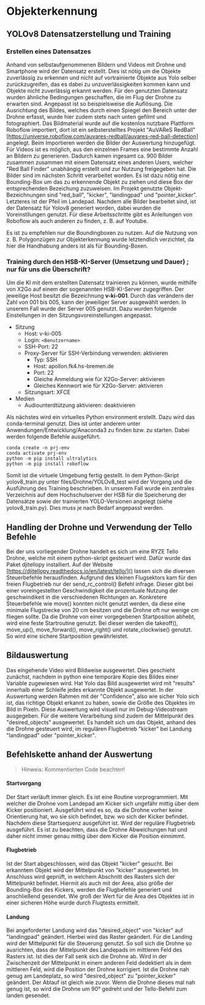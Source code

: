 # Objekterkennung
## YOLOv8 Datensatzerstellung und Training
### Erstellen eines Datensatzes

Anhand von selbstaufgenommenen Bildern und Videos mit Drohne und Smartphone wird der Datensatz erstellt. Dies ist nötig um die Objekte zuverlässig zu erkennen und nicht auf vortrainierte Objekte aus Yolo selber zurückzugreifen, das es dabei zu unzuverlässigkeiten kommen kann und Objekte nicht zuverlässig erkannt werden. Für den genutzten Datensatz wurden ähnliche Bedingungen geschaffen, die im Flug der Drohne zu erwarten sind. Angepasst ist so beispielsweise die Auflösung. Die Ausrichtung des Bildes, welches durch einen Spiegel den Bereich unter der Drohne erfasst, wurde hier zudem stets nach unten gefilmt und fotographiert.
Das Bildmaterial wurde auf die kostenlos nutzbare Plattform Roboflow importiert, dort ist ein selbsterstelltes Projekt "AuVAReS RedBall" [https://universe.roboflow.com/auvares-redball/auvares-red-ball-detection] angelegt. Beim Importieren werden die Bilder der Auswertung hinzugefügt. Für Videos ist es möglich, aus den einzelnen Frames eine bestimmte Anzahl an Bildern zu generieren. Dadurch kamen ingesamt ca. 900 Bilder zusammen zusammen mit einem Datensatz eines anderen Users, welcher "Red Ball Finder" unabhängig erstellt und zur Nutzung freigegeben hat.
Die Bilder sind im nächsten Schritt verarbeitet worden. Es ist dazu nötig eine Bounding-Box um das zu erkennende Objekt zu ziehen und diese Box der entsprechenden Bezeichung zuzuweisen. Im Projekt genutzte Objekt-Bezeichnungen sind "red_ball", "kicker", "landingpad" und "pointer_kicker". Letzteres ist der Pfeil im Landepad.
Nachdem alle Bilder bearbeitet sind, ist der Datensatz für Yolov8 generiert worden, dabei wurden die Voreinstllungen genutzt. Für diese Arbeitsschritte gibt es Anleitungen von Roboflow als auch anderen zu finden, z. B. auf Youtube.

Es ist zu empfehlen nur die Boundingboxen zu nutzen. Auf die Nutzung von z. B. Polygonzügen zur Objekterkennung wurde letztendlich verzichtet, da hier die Handhabung anders ist als für Bounding-Boxen.

### Training durch den HSB-KI-Server (Umsetzung und Dauer) ; nur für uns die Überschrift?

Um die KI mit dem erstellten Datensatz trainieren zu können, wurde mithilfe von X2Go auf einem der sogenannten HSB-KI-Server zugegriffen. Der jeweilige Host besitzt die Bezeichnung **v-ki-001**. Durch das verändern der Zahl von 001 bis 005, kann der jeweiliger Server ausgewählt werden. In unserem Fall wurde der Server 005 genutzt. Dazu wurden folgende Einstellungen in den Sitzungsvoreinstellungen angepasst.

* Sitzung
  * Host: v-ki-005
  * Login: `<Benutzername>`
  * SSH-Port: 22
  * Proxy-Server für SSH-Verbindung verwenden: aktivieren
    * Typ: SSH
    * Host: apollon.fk4.hs-bremen.de
    * Port: 22
    * Gleiche Anmeldung wie für X2Go-Server: aktivieren
    * Gleiches Kennwort wie für X2Go-Server: aktivieren
  * Sitzungsart: XFCE
* Medien
  * Audiounterdtützung aktivieren: deaktivieren

Als nächstes wird ein virtuelles Python environment erstellt. Dazu wird das conda-terminal genutzt. Dies ist unter anderem unter Anwendungen/Entwicklung/Anaconda3 zu finden bzw. zu starten. Dabei werden folgende Befehle ausgeführt.

```
conda create -n prj-env 
conda activate prj-env  
python -m pip install ultralytics
python -m pip install roboflow
```

Somit ist die virtuele Umgebung fertig gestellt. In dem Python-Skript yolov8_train.py unter files/Drohne/YOLOv8_test wird der Vorgang und die Ausführung des Training beschrieben. In unserem Fall wurde ein zentrales Verzeichnis auf dem Hochschulserver der HSB für die Speicherung der Datensätze sowie der trainierten YOLO-Versionen angelegt (siehe yolov8_train.py). Dies muss je nach Bedarf angepasst werden.

## Handling der Drohne und Verwendung der Tello Befehle

Bei der uns vorliegender Drohne handelt es sich um eine RYZE Tello Drohne, welche mit einem python-skript gesteuert wird. Dafür wurde das Paket djitellopy installiert. Auf der Website [https://djitellopy.readthedocs.io/en/latest/tello/]() lassen sich die diversen Steuerbefehle herausfinden. Aufgrund des kleinen Flugsektors kam für den freien Flugbetrieb nur der send_rc_control() Befehl infrage. Dieser gibt bei einer voreingestellten Geschwindigkeit die prozentuale Nutzung der geschwindikeit in die verschiedenen Richtungen an. Konkretere Steuerbefehle wie move() konnten nicht genutzt werden, da diese eine minimale Flugstrecke von 20 cm besitzen und die Drohne oft nur wenige cm fliegen sollte. Da die Drohne von einer vorgegebenen Startposition abhebt, wird eine feste Startroutine genutzt. Bei dieser werden die takeoff(), move_up(), move_forward(), move_right() und rotate_clockwise() genutzt. So wird eine sichere Startposition gewährleistet.

## Bildauswertung

Das eingehende Video wird Bildweise ausgewertet. Dies geschieht zunächst, nachdem in python eine temporäre Kopie des Bildes einer Variable zugewiesen wird. Hat Yolo das Bild ausgewertet wird mit "results" innerhalb einer Schleife jedes erkannte Objekt ausgewertet. In der Auswertung werden Rahmen mit der "Confidence", also wie sicher Yolo sich ist, das richtige Objekt erkannt zu haben, sowie die Größe des Objektes im Bild in Pixeln. Diese Auswertung wird visuell nur im Debug-Videostream ausgegeben. Für die weitere Verarbeitung sind zudem der Mittelpunkt des "desired_objects" ausgewertet. Es handelt sich um das Objekt, anhand des die Drohne gesteuert wird, im regulären Flugbetrieb "kicker" bei Landung "landingpad" oder "pointer_kicker".

## Befehlskette anhand der Auswertung

> Hinweis: Kommentierten Code beachten!

#### Startvorgang

Der Start verläuft immer gleich. Es ist eine Routine vorprogrammiert. Mit welcher die Drohne  vom Landepad am Kicker sich ungefähr mittig über dem Kicker positioniert. Ausgeführt wird es so, da die Drohne vorher keine Orientierung hat, wo sie sich befindet, bzw. wo sich der Kicker befindet. Nachdem diese Startsequenz ausgeführt ist. Wird der reguläre Flugbetrieb ausgeführt.
Es ist zu beachten, dass die Drohne Abweichungen hat und daher nicht immer genau mittig über dem Kicker die Position einnimmt.

#### Flugbetrieb

Ist der Start abgeschlossen, wird das Objekt "kicker" gesucht. Bei erkanntem Objekt wird der Mittelpunkt von "kicker" ausgewertet. Im Anschluss wird geprüft, in welchem Abschnitt des Rasters sich der Mittelpunkt befindet. Hiermit als auch mit der Area, also größe der Bounding-Box des Kickers, werden die Flugbefehle generiert und anschließend gesendet.
Wie groß der Wert für die Area des Objektes ist in einer sicheren Höhe wurde durch Flugtests ermittelt.

#### Landung

Bei angeforderter Landung wird das "desired_object" von "kicker" auf "landingpad" geändert. Hierbei wird das Raster geändert. Für die Landing wird der Mittelpunkt für die Steuerung genutzt. So soll sich die Drohne so ausrichten, dass der Mittelpunkt des Landepads im mittleren Feld des Rasters ist. Ist dies der Fall senk sich die Drohne ab. Wird in der Zwischenzeit der Mittelpunkt in einem anderen Feld dedektiert als in dem mittleren Feld, wird die Position der Drohne korrigiert.
Ist die Drohne nah genug am Landeplatz, so wird "desired_object" zu "pointer_kicker" geändert. Der Ablauf ist gleich wie zuvor. Wenn die Drohne dieses mal nah genug ist, so wird die Drohne um 90° gedreht und der Tello-Befehl zum landen gesendet.

